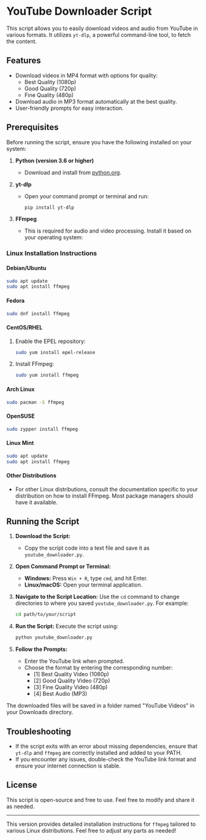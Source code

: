 # YouTube Downloader Script

This script allows you to easily download videos and audio from YouTube in various formats. It utilizes `yt-dlp`, a powerful command-line tool, to fetch the content.

## Features

- Download videos in MP4 format with options for quality:
  - Best Quality (1080p)
  - Good Quality (720p)
  - Fine Quality (480p)
- Download audio in MP3 format automatically at the best quality.
- User-friendly prompts for easy interaction.

## Prerequisites

Before running the script, ensure you have the following installed on your system:

1. **Python (version 3.6 or higher)**
   - Download and install from [python.org](https://www.python.org/downloads/).

2. **yt-dlp**
   - Open your command prompt or terminal and run:
     ```bash
     pip install yt-dlp
     ```

3. **FFmpeg**
   - This is required for audio and video processing. Install it based on your operating system:

### Linux Installation Instructions

#### **Debian/Ubuntu**
```bash
sudo apt update
sudo apt install ffmpeg
```

#### **Fedora**
```bash
sudo dnf install ffmpeg
```

#### **CentOS/RHEL**
1. Enable the EPEL repository:
   ```bash
   sudo yum install epel-release
   ```
2. Install FFmpeg:
   ```bash
   sudo yum install ffmpeg
   ```

#### **Arch Linux**
```bash
sudo pacman -S ffmpeg
```

#### **OpenSUSE**
```bash
sudo zypper install ffmpeg
```

#### **Linux Mint**
```bash
sudo apt update
sudo apt install ffmpeg
```

#### **Other Distributions**
- For other Linux distributions, consult the documentation specific to your distribution on how to install FFmpeg. Most package managers should have it available.

## Running the Script

1. **Download the Script:**
   - Copy the script code into a text file and save it as `youtube_downloader.py`.

2. **Open Command Prompt or Terminal:**
   - **Windows:** Press `Win + R`, type `cmd`, and hit Enter.
   - **Linux/macOS:** Open your terminal application.

3. **Navigate to the Script Location:**
   Use the `cd` command to change directories to where you saved `youtube_downloader.py`. For example:
   ```bash
   cd path/to/your/script
   ```

4. **Run the Script:**
   Execute the script using:
   ```bash
   python youtube_downloader.py
   ```

5. **Follow the Prompts:**
   - Enter the YouTube link when prompted.
   - Choose the format by entering the corresponding number:
     - [1] Best Quality Video (1080p)
     - [2] Good Quality Video (720p)
     - [3] Fine Quality Video (480p)
     - [4] Best Audio (MP3)

The downloaded files will be saved in a folder named "YouTube Videos" in your Downloads directory.

## Troubleshooting

- If the script exits with an error about missing dependencies, ensure that `yt-dlp` and `ffmpeg` are correctly installed and added to your PATH.
- If you encounter any issues, double-check the YouTube link format and ensure your internet connection is stable.

## License

This script is open-source and free to use. Feel free to modify and share it as needed.

---

This version provides detailed installation instructions for `ffmpeg` tailored to various Linux distributions. Feel free to adjust any parts as needed!
